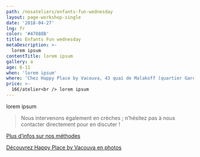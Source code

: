 ```yaml
---
path: /nosateliers/enfants-fun-wednesday
layout: page-workshop-single
date: '2018-04-27'
lng: fr
color: '#47888B'
title: Enfants Fun wednesday
metaDescription: >-
  lorem ipsum
contentTitle: lorem ipsum
gallery: a
age: 6-11
when: 'lorem ipsum'
where: 'Chez Happy Place by Vacouva, 43 quai de Malakoff (quartier Gare Sud)'
price: >-
  16€/atelier<br /> lorem ipsum
---
```


lorem ipsum

> Nous intervenons également en crèches ; n’hésitez pas à nous contacter directement pour en discuter !

[Plus d’infos sur nos méthodes](./pedagogie)

[Découvrez Happy Place by Vacouva en photos](./nosateliers#gallery)
